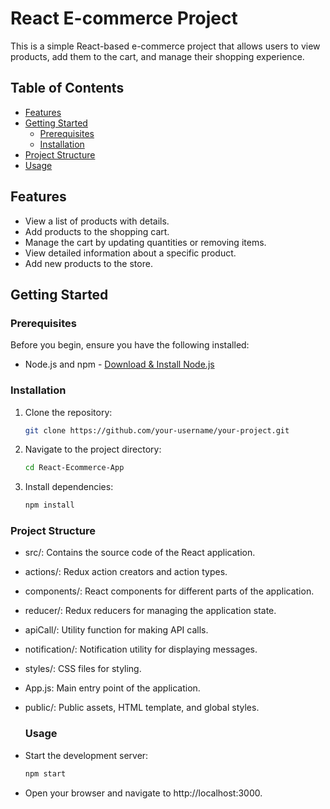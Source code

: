 # React E-commerce Project

This is a simple React-based e-commerce project that allows users to view products, add them to the cart, and manage their shopping experience.


## Table of Contents

- [Features](#features)
- [Getting Started](#getting-started)
  - [Prerequisites](#prerequisites)
  - [Installation](#installation)
- [Project Structure](#project-structure)
- [Usage](#usage)


## Features

- View a list of products with details.
- Add products to the shopping cart.
- Manage the cart by updating quantities or removing items.
- View detailed information about a specific product.
- Add new products to the store.

## Getting Started

### Prerequisites

Before you begin, ensure you have the following installed:

- Node.js and npm - [Download & Install Node.js](https://nodejs.org/)

### Installation

1. Clone the repository:

   ```bash
   git clone https://github.com/your-username/your-project.git
   ```

2. Navigate to the project directory:
   
    ```bash
    cd React-Ecommerce-App
    ```

3. Install dependencies:
   
     ```bash
     npm install
     ```

### Project Structure
- src/: Contains the source code of the React application.
- actions/: Redux action creators and action types.
- components/: React components for different parts of the application.
- reducer/: Redux reducers for managing the application state.
- apiCall/: Utility function for making API calls.
- notification/: Notification utility for displaying messages.
- styles/: CSS files for styling.
- App.js: Main entry point of the application.
- public/: Public assets, HTML template, and global styles.

  ### Usage
- Start the development server:
  ```bash
  npm start
  ```
- Open your browser and navigate to http://localhost:3000.

